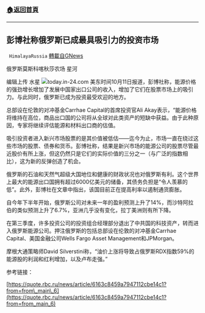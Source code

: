 ###  [:house:返回首頁](https://github.com/ourhimalayas/txt)
---


## 彭博社称俄罗斯已成最具吸引力的投资市场
` HimalayaRussia` [轉載自GNews](https://gnews.org/zh-hans/1587570/)

俄罗斯莫斯科喀秋莎农场 星河

编辑上传 水星
![](https://assets.gnews.org/wp-content/uploads/2021/10/B-2.jpg)today.in-24.com
美东时间10月11日报道，彭博社称，能源价格的强劲增长增加了发展中国家出口公司的收入，增加了它们在股票市场上的吸引力。与此同时，俄罗斯已成为投资最受欢迎的地方。

总部设在伦敦的对冲基金Carrhae Capital的首席投资官Ali Akay表示，“能源价格将维持在高位，商品出口国的公司将从全球对此类资产的短缺中获益。由于此种原因，专家将继续评估能源和材料出口商的估值。

吸引投资者进入新兴市场股票的是其价值被低估——迄今为止，市场一直在绕过这些市场的股票、债券和货币。彭博社称，结果是新兴市场的能源公司的股票尽管最近股价有所上涨，但这仍然只是它们的实际价值的三分之一（与广泛的指数相比），这为新的反弹创造了机会。

俄罗斯的石油和天然气超级大国地位和健康的财政状况也对俄罗斯有利。这个世界上最大的能源出口国拥有超过6000亿美元的储备，其债务负担是“令人羡慕的低”。此外，彭博社在文章中指出，该国目前正在提高利率以遏制通货膨胀。

自今年下半年开始，俄罗斯公司对未来一年的盈利预测上升了14%，而沙特阿拉伯的类似预测上升了6.7%，亚洲几乎没有变化，拉丁美洲则有所下降。

在第三季度，许多投资公司的投资组合经理部分退出了中共国的科技资产，转而进入俄罗斯能源公司。押注俄罗斯的包括总部设在伦敦的对冲基金Carrhae Capital、美国金融公司Wells Fargo Asset Management和JPMorgan。

摩根大通策略师David Silverstini称，“油价上涨将导致占俄罗斯RDX指数59%的能源股的利润和红利增加，以及卢布走强。”

参考链接：

[https://quote.rbc.ru/news/article/6163c8459a7947112cbe14c1?from=from\_main\_6](https://quote.rbc.ru/news/article/6163c8459a7947112cbe14c1?from=from_main_6)
